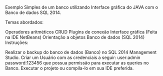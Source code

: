 Exemplo Simples de um banco utilizando Interface gráfica do JAVA com o Banco de dados SQL 2014.

Temas abordados:

Operadores aritméticos
CRUD
Plugins de conexão
Interface gráfica (Feita na IDE NetBeans)
Orientação a objetos
Banco de dados (SQL 2014)
Instruções:

Realizar o backup do banco de dados (Banco) no SQL 2014 Management Studio.
Criar um Usuário com as credenciais a seguir: user:admin password:123456 que possua permissão para executar as queries no Banco.
Executar o projeto ou compila-lo em sua IDE preferida.
 
